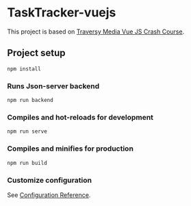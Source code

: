 # TaskTracker-vuejs

This project is based on [Traversy Media Vue JS Crash Course](https://www.youtube.com/watch?v=qZXt1Aom3Cs).

## Project setup
```
npm install
```

### Runs Json-server backend
```
npm run backend
```

### Compiles and hot-reloads for development
```
npm run serve
```

### Compiles and minifies for production
```
npm run build
```

### Customize configuration
See [Configuration Reference](https://cli.vuejs.org/config/).
